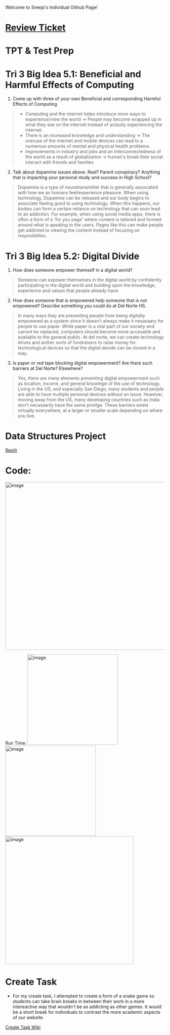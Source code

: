 Welcome to Sreeja's Individual Github Page!

# [Review Ticket](https://github.com/kamryns/curly-cupboard/issues/13#issue-1168808077_)

# TPT & Test Prep

# Tri 3 Big Idea 5.1: Beneficial and Harmful Effects of Computing

 1. Come up with three of your own Beneficial and corresponding Harmful Effects of Computing
 > * Computing and the internet helps introduce more ways to experience/view the world -> People may become wrapped up in what they see on the internet instead of actaully experiencing the internet.
 > * There is an increased knowledge and understanding -> The overuse of the internet and mobile devices can lead to a numerous amounts of mental and physical health problems.
 > * Improvements in industry and jobs and an interconnectedness of the world as a result of globalization -> human's break their social interact with friends and families
 2. Talk about dopamine issues above. Real? Parent conspiracy? Anything that is impacting your personal study and success in High School?
 >  Dopamine is a type of neurotransmitter that is generally associated with how we as humans feel/experience pleasure. When using technology, Dopamine can be released and our body begins to associate feeling good to using technology. When this happens, our bodies can form a certain reliance on technology that can soon lead to an addiction. For example, when using social media apps, there is ofton a form of a 'for you page' where content is tailored and formed around what is apealing to the users. Pages like this can make people get addicted to viewing the content instead of focusing on resposibilites. 
 
# Tri 3 Big Idea 5.2: Digital Divide

 1. How does someone empower themself in a digital world?
 > Someone can expower themselves in the digital world by confidently participating in the digital world and building upon the knowledge, experience and values that people already have. 
 2.  How does someone that is empowered help someone that is not empowered? Describe something you could do at Del Norte HS.
 > In many ways they are preventing people from being digitally empowered as a system since it doesn't always make it nesasaary for people to use paper. While paper is a vital part of our society and cannot be replaced, computers should become more accesable and available to the general public. At del norte, we can create technology drives and aother sorts of fundraisers to raise money for technological devices so that the digital devide can be closed in a way. 
 3. Is paper or red tape blocking digital empowerment? Are there such barriers at Del Norte? Elsewhere?
 > Yes, there are many elements preventing digital empowerment such as location, income, and general knowlege of the use of technology. Living in the US, and especially San Diego, many students and people are able to have multiple personal devices without an issue. However, moving away from the US, many developing countries such as India don't necassarily have the same privilge. These barriers exists virtually everywhere, at a larger or smaller scale depending on where you live.
 
# Data Structures Project
[Replit](https://replit.com/@SreejaVad/Nighthawk-Replit-Console-Project#main.py)

# Code:
 <img width="531" alt="image" src="https://user-images.githubusercontent.com/89220356/158208020-6f952f19-3d71-4e27-a0f7-ff2219b4c5e7.png">

 Run Time:
 <img width="286" alt="image" src="https://user-images.githubusercontent.com/89220356/158208356-5837e999-85c6-4bf5-b0b4-aaca58602ecb.png">
 <img width="286" alt="image" src="https://user-images.githubusercontent.com/89220356/158208489-e7066a3b-692b-474b-a22b-ba0323c3db9d.png">
 <img width="405" alt="image" src="https://user-images.githubusercontent.com/89220356/158208561-c1b122b2-3668-4723-b3b9-b0e12bdb43a2.png">


 # Create Task

 * For my create task, I attempted to create a form of a snake game so students can take brain breaks in between their work in a more intereactive way that wouldn't be as addicting as other games. It would be a short break for individuals to contrast the more academic aspects of our website.

 [Create Task Wiki](https://github.com/JakubPonulak/5_hackers/wiki/Create-Task:-Kevin,-Hamza,-Sreeja)
